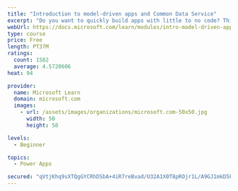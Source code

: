 ```yaml
---
title: "Introduction to model-driven apps and Common Data Service"
excerpt: "Do you want to quickly build apps with little to no code? This module will focus on the building blocks of Common Data Service and model-driven apps. These key components will help you build quick business apps in your organization."
webUrl: https://docs.microsoft.com/learn/modules/intro-model-driven-apps-common-data-service/
type: course
price: Free
length: PT37M
ratings:
  count: 1582
  average: 4.5720606
heat: 94

provider:
  name: Microsoft Learn
  domain: microsoft.com
  images:
    - url: /assets/images/organizations/microsoft.com-50x50.jpg
      width: 50
      height: 50

levels:
  - Beginner

topics:
  - Power Apps

secured: "qVtjKhq9sXTQgGYCRhDSbA+4iR7reBvad/U32A1X0T8pROjr1L/A9GJ1mkD5Fdd34QqSu6TZIRV5N4QoYggUBvBNmE0+SOGyCrkWtNzoxf9A6byiVAUOsNfxYExi6nIJtQxluVgnmep5i02k8C7qRPANAgB5XFRQ7c2uwITvAuR4QQ9t5BdpgBWdMlZMQKtVxR/jH0B8diq588BwZh8n2bxvb2D4MIl7uKu3krjadQRhrAYzzuRtJ/491udfx86N+OGIs80w6407atsRUPnwbKAfJnV8/KR3nqkV/nAdUoVQ+7f3pHZuyNerVySLTnBLC98mPbxY9ZYtb4u9czb1ifMRF/KsatgEQsBpT/fegOu9AuAFBZ0XOT/H8CKPrUPGJxlQMUFQ0gw2rHiix9zV+w==;e0VncNEO8HWNnAdm/N/aZw=="
---
```


